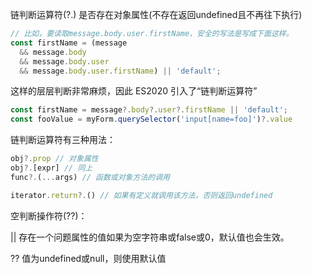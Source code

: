 链判断运算符(?.)
是否存在对象属性(不存在返回undefined且不再往下执行)

```javascript
// 比如，要读取message.body.user.firstName，安全的写法是写成下面这样。
const firstName = (message
  && message.body
  && message.body.user
  && message.body.user.firstName) || 'default';
```


这样的层层判断非常麻烦，因此 ES2020 引入了“链判断运算符”

```javascript
const firstName = message?.body?.user?.firstName || 'default';
const fooValue = myForm.querySelector('input[name=foo]')?.value
```

链判断运算符有三种用法：

```javascript
obj?.prop // 对象属性
obj?.[expr] // 同上
func?.(...args) // 函数或对象方法的调用

iterator.return?.() // 如果有定义就调用该方法，否则返回undefined
```

空判断操作符(??)：

|| 存在一个问题属性的值如果为空字符串或false或0，默认值也会生效。

?? 值为undefined或null，则使用默认值
